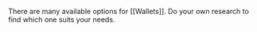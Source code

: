 There are many available options for [[Wallets]]. Do your own research to find which one suits your needs.